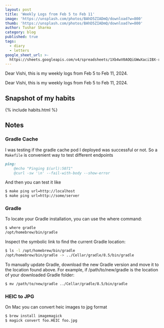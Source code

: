 ```yaml
---
layout: post
title: 'Weekly Logs from Feb 5 to Feb 11'
image: 'https://unsplash.com/photos/BAhD5ZIADmQ/download?w=800'
thumb: 'https://unsplash.com/photos/BAhD5ZIADmQ/download?w=800'
author: Tushar Sharma
category: blog
published: true
tags:
  - diary
  - letters
google_sheet_url: >-
  https://sheets.googleapis.com/v4/spreadsheets/1Xb4wV0AOQiGWwXaciIBX-rkFebzg8DlAcRcClshyAnA/values/Habits!A64:T76?alt=json&key=AIzaSyCgYRKf_apK3TUSYGO9WhQ5dN-ukY4H0gw
---
```


Dear Vishi, this is my weekly logs from Feb 5 to Feb 11, 2024.<!-- truncate_here -->

Dear Vishi, this is my weekly logs from Feb 5 to Feb 11, 2024.


## Snapshot of my habits

{% include habits.html %}

## Notes

### Gradle Cache

I was testing if the gradle cache pod I deployed was successful or not. So a `Makefile` is convenient way to test different endpoints

```markdown
ping:
    @echo "Pinging $(url):5071"
    @curl -sw '\n' --fail-with-body --show-error
```

And then you can test it like 

```bash
$ make ping url=http://localhost
$ make ping url=http://some/server
```

### Gradle 

To locate your Gradle installation, you can use the where command:

```bash
$ where gradle
/opt/homebrew/bin/gradle

```

Inspect the symbolic link to find the current Gradle location:


```bash
$ ls -l /opt/homebrew/bin/gradle 
/opt/homebrew/bin/gradle -> ../Cellar/gradle/8.5/bin/gradle
```

To manually update Gradle, download the new Gradle version and move it to the location found above. For example, if /path/to/new/gradle is the location of your downloaded Gradle folder:

```bash
$ mv /path/to/new/gradle ../Cellar/gradle/8.5/bin/gradle
```

### HEIC to JPG

On Mac you can convert heic images to jpg format

```bash
$ brew install imagemagick
$ magick convert foo.HEIC foo.jpg
```
